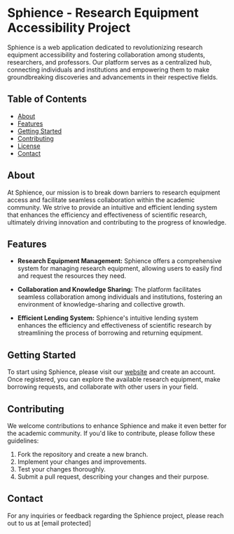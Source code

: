 # Sphience - Research Equipment Accessibility Project

Sphience is a web application dedicated to revolutionizing research equipment accessibility and fostering collaboration among students, researchers, and professors. Our platform serves as a centralized hub, connecting individuals and institutions and empowering them to make groundbreaking discoveries and advancements in their respective fields.

## Table of Contents

- [About](#about)
- [Features](#features)
- [Getting Started](#getting-started)
- [Contributing](#contributing)
- [License](#license)
- [Contact](#contact)

## About

At Sphience, our mission is to break down barriers to research equipment access and facilitate seamless collaboration within the academic community. We strive to provide an intuitive and efficient lending system that enhances the efficiency and effectiveness of scientific research, ultimately driving innovation and contributing to the progress of knowledge.

## Features

- **Research Equipment Management:** Sphience offers a comprehensive system for managing research equipment, allowing users to easily find and request the resources they need.

- **Collaboration and Knowledge Sharing:** The platform facilitates seamless collaboration among individuals and institutions, fostering an environment of knowledge-sharing and collective growth.

- **Efficient Lending System:** Sphience's intuitive lending system enhances the efficiency and effectiveness of scientific research by streamlining the process of borrowing and returning equipment.

## Getting Started

To start using Sphience, please visit our [website](https://www.sphience.be) and create an account. Once registered, you can explore the available research equipment, make borrowing requests, and collaborate with other users in your field.

## Contributing

We welcome contributions to enhance Sphience and make it even better for the academic community. If you'd like to contribute, please follow these guidelines:

1. Fork the repository and create a new branch.
2. Implement your changes and improvements.
3. Test your changes thoroughly.
4. Submit a pull request, describing your changes and their purpose.

## Contact

For any inquiries or feedback regarding the Sphience project, please reach out to us at [email protected]

